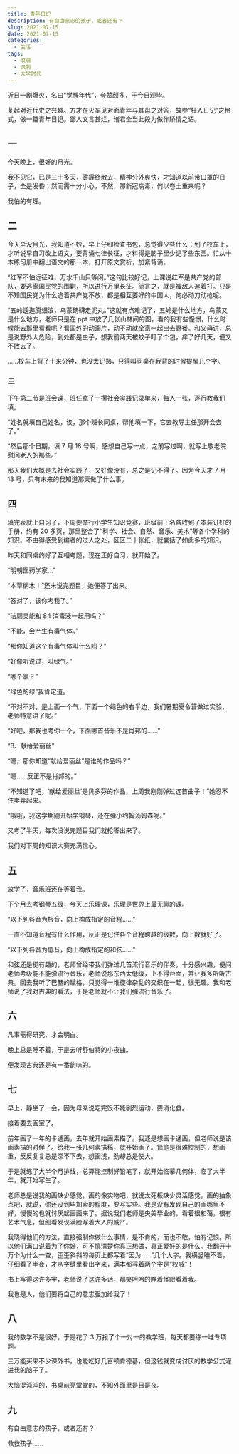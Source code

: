 ```yaml
---
title: 青年日记
description: 有自由意志的孩子，或者还有？
slug: 2021-07-15
date: 2021-07-15
categories:
  - 生活
tags:
  - 改编
  - 讽刺
  - 大学时代
---
```


近日一剧爆火，名曰“觉醒年代”，夸赞颇多，于今日观毕。

复起对近代史之兴趣。方才在火车见对面青年与其母之对答，故参“狂人日记”之格式，做一篇青年日记。鄙人文言甚烂，诸君全当此段为做作矫情之语。

## 一

今天晚上，很好的月光。

我不见它，已是三十多天，雾霾终散去，精神分外爽快，才知道以前带口罩的日子，全是发昏；然而需十分小心，不然，那新冠病毒，何以卷土重来呢？

我怕的有理。

## 二

今天全没月光，我知道不妙，早上仔细检查书包，总觉得少些什么；到了校车上，才听说早自习改上语文，要背诵七律长征，才料得是脑子里少记了些东西。忙从十本练习册中翻出语文的那一本，打开原文赏析，加紧背诵。

“红军不怕远征难，万水千山只等闲。”这句比较好记，上课说红军是共产党的部队，要逃离国民党的围剿，所以进行万里长征。简言之，就是被敌人追着打。只是不知国民党为什么追着共产党不放，都是相互要好的中国人，何必动刀动枪呢。

“五岭逶迤腾细浪，乌蒙磅礴走泥丸。”这就有点难记了，五岭是什么地方，乌蒙又是什么地方，老师只是在 ppt 中放了几张山林间的图，看的我有些憧憬，什么时候能去那里看看呢？看国外的动画片，动不动就全家一起出去野餐。和父母讲，总是说野外太危险，到处都是虫子，想我前两天被蚊子叮了个包，痒了好几天，便又不敢去了。

……校车上背了十来分钟，也没太记熟，只得叫同桌在我背的时候提醒几个字。

### 三

下午第二节是班会课，班任拿了一摞社会实践记录单来，每人一张，逐行教我们填。

“姓名就填自己姓名，诶，那个班长同桌，帮他填一下，它去教导主任那开会去了。”

“然后那个日期，填 7 月 18 号啊，感想自己写一点，之前写过啊，就写上敬老院慰问老人的那些。”

那天我们大概是去社会实践了，又好像没有，总之是记不得了。因为今天才 7 月 13 号，只有未来的我知道那天做了什么事。

## 四

填完表就上自习了，下周要举行小学生知识竞赛，班级前十名各收到了本装订好的手册，约有 20 多页，那里整合了“科学、社会、自然、音乐、美术”等各个学科的知识。不由得感受到编者的过人之处，区区二十张纸，就囊括了如此多的知识。

昨天和同桌约好了互相考题，现在正好自习，就开始了。

“明朝医药学家…”

“本草纲木！”还未说完题目，她便答了出来。

“答对了，该你考我了。”

“洁厕灵能和 84 消毒液一起用吗？”

“不能，会产生有毒气体。”

“那你知道这个有毒气体叫什么吗？”

“好像听说过，叫绿气。”

“哪个氯？”

“绿色的绿”我肯定道。

“不对不对，是上面一个气，下面一个绿色的右半边，我们暑期夏令营做过实验，老师特意讲了呢。”

“好吧，那我也考你一个，下面哪首音乐不是肖邦的……”

“B、献给爱丽丝”

“嗯，那你知道“献给爱丽丝”是谁的作品吗？”

“嗯……反正不是肖邦的。”

“不知道了吧，‘献给爱丽丝’是贝多芬的作品，上周我刚刚弹过这首曲子！”她忍不住卖弄起来。

“哦哦，我这学期刚开始学钢琴，还在弹小约翰汤姆森呢。”

又考了半天，每次没说完题目我们就抢答出来了。

我们对下周的知识大赛充满信心。

## 五

放学了，音乐班还在等着我。

下个月去考钢琴五级，今天上乐理课，乐理是世界上最无聊的课。

“以下列各音为根音，向上构成指定的音程……”

一直不知道音程有什么作用，反正是记住各个音程跨越的级数，向上数就好了。

“以下列各音为低音，向上构成指定的和弦……”

和弦还是挺有趣的，老师曾经带我们弹过几首流行音乐的伴奏，十分感兴趣，便问老师考级能不能弹流行音乐，老师说那东西太低级，上不得台面，并让我多听听古典。回去我听了巴赫的赋格，只觉得一堆旋律杂乱的交织在一起，很无趣。我和老师说了我对古典的看法，于是老师就不让我们弹流行音乐了。

## 六

凡事需得研究，才会明白。

晚上总是睡不着，于是去听舒伯特的小夜曲。

便发现古典还是有一番韵味的。

## 七

早上，静坐了一会，因为母亲说吃完饭不能剧烈运动，要消化食。

接着要去画室了。

前年画了一年的卡通画，去年就开始画素描了。我还是想画卡通画，但老师说是该画素描的时候了。给我一张几何素描稿，就开始画了。铅笔是很难控制的，想画重，反反复复总是深不下去，想画浅，劲却总是使大。

于是就练了大半个月排线，总算能控制好铅笔了，就开始临摹几何体，临了大半年，就开始写生了。

老师总是说我的画缺少感觉，画的像实物吧，就说太死板缺少灵活感觉，画的抽象点吧，就说，你还没到毕加索的程度，要写实些。我是没有发现自己的画哪里不好，慢慢的也就讨厌起画画来了。据说我们老师是央美毕业的，看着很和蔼，很有艺术气息，但细看发现满脸写着大人的威严。

我晓得他们的方法，直接强制你做什么事情，是不肯的，而也不敢，怕有记恨。所以他们满口说着为了你好，可不慎清楚你真正想做，真正爱好的是什么。我翻开十万个为什么一查，歪歪斜斜的每页上都写着“因为……”几个大字。我横竖睡不着，仔细看了半夜，才从字缝里看出字来，满本都写着两个字是“权威”！

书上写得这许多字，老师说了这许多话，都笑吟吟的睁着怪眼看着我。

我也是人，他们要将自己的意志强加给我了！

## 八

我的数学不是很好，于是花了 3 万报了个一对一的教学班，每天都要练一堆专项题。

三万能买来不少课外书，也能吃好几百顿肯德基，但这钱就变成讨厌的数学公式灌进我的脑子了。

大脑混沌沌的，书桌前亮堂堂的，不知外面里是日是夜。

## 九

有自由意志的孩子，或者还有？

救救孩子……
